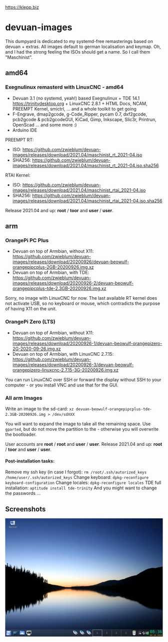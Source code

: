 https://klepp.biz

# devuan-images
This dumpyard is dedicated to my systemd-free remasterings based on devuan + extras. All images default to german localisation and keymap. Oh, and I had the strong feeling the ISOs should get a name. So I call them "Maschinist".

## amd64
### Exegnulinux remasterd with LinuxCNC - amd64

* Devuan 3.1 (no systemd, yeah!) based Exegnulinux + TDE 14.1 https://trinitydesktop.org + LinuxCNC 2.8.1 + HTML Docs, NCAM, PREEMPT Kernel, smictrl, ... and a whole toolkit to get going
* F-Engrave, dmap2gcode, g-Code_Ripper, pycam 0.7, dxf2gcode, pcb2gcode & pcb2gcodeGUI, KiCad, Gimp, Inkscape,  Slic3r, Printrun, OpenScad ... and some more :)
* Arduino IDE

PREEMPT RT:
* ISO: https://github.com/zwieblum/devuan-images/releases/download/2021.04/maschinist_rt_2021-04.iso
* SHA256: https://github.com/zwieblum/devuan-images/releases/download/2021.04/maschinist_rt_2021-04.iso.sha256

RTAI Kernel:
* ISO: https://github.com/zwieblum/devuan-images/releases/download/2021.04/maschinist_rtai_2021-04.iso
* SHA256: https://github.com/zwieblum/devuan-images/releases/download/2021.04/maschinist_rtai_2021-04.iso.sha256

Release 2021.04 and up:  **root** / **toor** and **user** / **user**. 

## arm
### OrangePi PC Plus

* Devuan on top of Armbian, without X11: https://github.com/zwieblum/devuan-images/releases/download/20200926/devuan-beowulf-orangepipcplus-2GB-20200926.img.xz
* Devuan on top of Armbian, with TDE: https://github.com/zwieblum/devuan-images/releases/download/20200926-2/devuan-beowulf-orangepipcplus-tde-2.3GB-20200926.img.xz

Sorry, no image with LinuxCNC for now. The last available RT kernel does not activate USB, so no keyboard or mouse, which contradicts the purpose of having X11 on the unit.

### OrangePi Zero (LTS)

* Devuan on top of Armbian, without X11: https://github.com/zwieblum/devuan-images/releases/download/20200926-1/devuan-beowulf-orangepizero-2G-2020-09-26.img.xz
* Devuan on top of Armbian, with LinuxCNC 2.7.15: https://github.com/zwieblum/devuan-images/releases/download/20200926-3/devuan-beowulf-orangepizero-linuxcnc-2.7.15-3G-20200926.img.xz

You can run LinuxCNC over SSH or forward the display without SSH to your computer - or you install VNC and use that for the GUI. 

### All arm Images

Write an image to the sd-card:
`xz devuan-beowulf-orangepipcplus-tde-2.3GB-20200926.img > /dev/sdXXX`

You will want to expand the image to take all the remaining space. Use `gparted`, but do not move the partition to the - otherwise you will overwrite the bootloader. 

User accounts are **root** / **root** and **user** / **user**. 
Release 2021.04 and up:  **root** / **toor** and **user** / **user**. 

#### Post-installation tasks:

Remove my ssh key (in case I forgot): `rm /root/.ssh/autorized_keys /home/user/.ssh/autorized_keys`
Change keyboard: `dpkg-reconfigure keyboard-configuration`
Change locales: `dpkg-reconfigure locales`
TDE full installation: `aptitude install tde-trinity`
And you might want to change the passwords ...

## Screenshots
![Screenshot TDE14.1](https://github.com/zwieblum/devuan-images/blob/master/Bildschirmfoto1.png)
